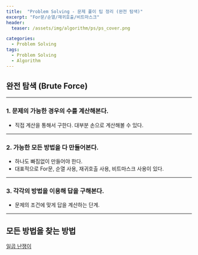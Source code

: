 ```yaml
---
title:  "Problem Solving - 문제 풀이 팁 정리 (완전 탐색)"
excerpt: "For문/순열/재귀호출/비트마스크"
header:
  teaser: /assets/img/algorithm/ps/ps_cover.png

categories:
  - Problem Solving
tags:
  - Problem Solving
  - Algorithm
---
```


## 완전 탐색 (Brute Force)
---
### 1. 문제의 가능한 경우의 수를 계산해본다.
- 직접 계산을 통해서 구한다. 대부분 손으로 계산해볼 수 있다.
---
### 2. 가능한 모든 방법을 다 만들어본다.
- 하나도 빠짐없이 만들어야 한다.
- 대표적으로 For문, 순열 사용, 재귀호출 사용, 비트마스크 사용이 있다.
---
### 3. 각각의 방법을 이용해 답을 구해본다.
- 문제의 조건에 맞게 답을 계산하는 단계.
---
## 모든 방법을 찾는 방법
[일곱 난쟁이]()